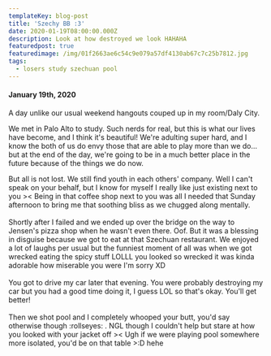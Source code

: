 ```yaml
---
templateKey: blog-post
title: 'Szechy BB :3'
date: 2020-01-19T08:00:00.000Z
description: Look at how destroyed we look HAHAHA
featuredpost: true
featuredimage: /img/01f2663ae6c54c9e079a57df4130ab67c7c25b7812.jpg
tags:
  - losers study szechuan pool
---
```

#### January 19th, 2020

A day unlike our usual weekend hangouts couped up in my room/Daly City.

We met in Palo Alto to study. Such nerds for real, but this is what our lives have become, and I think it's beautiful! We're adulting super hard, and I know the both of us do envy those that are able to play more than we do... but at the end of the day, we're going to be in a much better place in the future because of the things we do now. 

But all is not lost. We still find youth in each others' company. Well I can't speak on your behalf, but I know for myself I really like just existing next to you >< Being in that coffee shop next to you was all I needed that Sunday afternoon to bring me that soothing bliss as we chugged along mentally. \
\
Shortly after I failed and we ended up over the bridge on the way to Jensen's pizza shop when he wasn't even there. Oof. But it was a blessing in disguise because we got to eat at that Szechuan restaurant. We enjoyed a lot of laughs per usual but the funniest moment of all was when we got wrecked eating the spicy stuff LOLLL you looked so wrecked it was kinda adorable how miserable you were I'm sorry XD\
\
You got to drive my car later that evening. You were probably destroying my car but you had a good time doing it, I guess LOL so that's okay. You'll get better!\
\
Then we shot pool and I completely whooped your butt, you'd say otherwise though :rollseyes: . NGL though I couldn't help but stare at how you looked with your jacket off >< Ugh if we were playing pool somewhere more isolated, you'd be on that table >:D hehe
